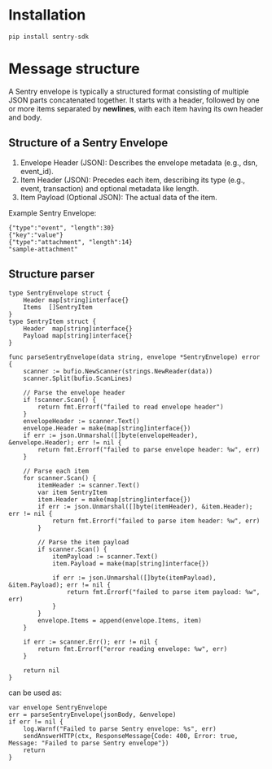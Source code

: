 # Installation

```
pip install sentry-sdk
```

# Message structure

A Sentry envelope is typically a structured format consisting of multiple JSON parts concatenated together. It starts with a header, followed by one or more items separated by **newlines**, with each item having its own header and body.

## Structure of a Sentry Envelope
1. Envelope Header (JSON): Describes the envelope metadata (e.g., dsn, event_id).
2. Item Header (JSON): Precedes each item, describing its type (e.g., event, transaction) and optional metadata like length.
3. Item Payload (Optional JSON): The actual data of the item.

Example Sentry Envelope:
```{"event_id":"1234", "dsn":"https://example.com"}
{"type":"event", "length":30}
{"key":"value"}
{"type":"attachment", "length":14}
"sample-attachment"
```

## Structure parser
```
type SentryEnvelope struct {
	Header map[string]interface{}
	Items  []SentryItem
}
type SentryItem struct {
	Header  map[string]interface{}
	Payload map[string]interface{}
}

func parseSentryEnvelope(data string, envelope *SentryEnvelope) error {
	scanner := bufio.NewScanner(strings.NewReader(data))
	scanner.Split(bufio.ScanLines)

	// Parse the envelope header
	if !scanner.Scan() {
		return fmt.Errorf("failed to read envelope header")
	}
	envelopeHeader := scanner.Text()
	envelope.Header = make(map[string]interface{})
	if err := json.Unmarshal([]byte(envelopeHeader), &envelope.Header); err != nil {
		return fmt.Errorf("failed to parse envelope header: %w", err)
	}

	// Parse each item
	for scanner.Scan() {
		itemHeader := scanner.Text()
		var item SentryItem
		item.Header = make(map[string]interface{})
		if err := json.Unmarshal([]byte(itemHeader), &item.Header); err != nil {
			return fmt.Errorf("failed to parse item header: %w", err)
		}

		// Parse the item payload
		if scanner.Scan() {
			itemPayload := scanner.Text()
			item.Payload = make(map[string]interface{})

			if err := json.Unmarshal([]byte(itemPayload), &item.Payload); err != nil {
				return fmt.Errorf("failed to parse item payload: %w", err)
			}
		}
		envelope.Items = append(envelope.Items, item)
	}

	if err := scanner.Err(); err != nil {
		return fmt.Errorf("error reading envelope: %w", err)
	}

	return nil
}
```
can be used as:
```
var envelope SentryEnvelope
err = parseSentryEnvelope(jsonBody, &envelope)
if err != nil {
    log.Warnf("Failed to parse Sentry envelope: %s", err)
    sendAnswerHTTP(ctx, ResponseMessage{Code: 400, Error: true, Message: "Failed to parse Sentry envelope"})
    return
}
```
